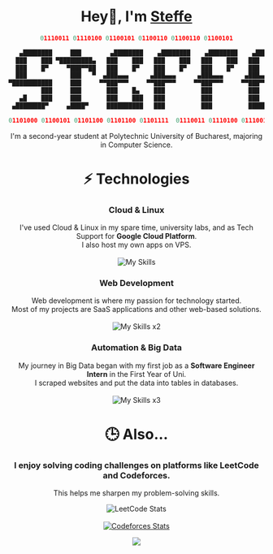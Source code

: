 <div align="center">

# Hey👋, I'm [Steffe](https://steffe.me)
```py
01110011 01110100 01100101 01100110 01100110 01100101

   ▄████████     ███        ▄████████    ▄████████    ▄████████    ▄████████ 
  ███    ███ ▀█████████▄   ███    ███   ███    ███   ███    ███   ███    ███ 
  ███    █▀     ▀███▀▀██   ███    █▀    ███    █▀    ███    █▀    ███    █▀  
  ███            ███   ▀  ▄███▄▄▄      ▄███▄▄▄      ▄███▄▄▄      ▄███▄▄▄     
▀███████████     ███     ▀▀███▀▀▀     ▀▀███▀▀▀     ▀▀███▀▀▀     ▀▀███▀▀▀     
         ███     ███       ███    █▄    ███          ███          ███    █▄  
   ▄█    ███     ███       ███    ███   ███          ███          ███    ███ 
 ▄████████▀     ▄████▀     ██████████   ███          ███          ██████████ 

01101000 01100101 01101100 01101100 01101111  01110011 01110100 01110010 01100001 01101110 01100111 01100101 01110010
```                                                                        

I'm a second-year student at Polytechnic University of Bucharest, majoring in Computer Science.

# ⚡ Technologies
  
### Cloud & Linux
I've used Cloud & Linux in my spare time, university labs, and as Tech Support for **Google Cloud Platform**. <br />I also host my own apps on VPS.
<br /><br />
![My Skills](https://skillicons.dev/icons?i=gcp,bash,linux,git)

### Web Development
Web development is where my passion for technology started. <br />
Most of my projects are SaaS applications and other web-based solutions.
<br /><br />
![My Skills x2](https://skillicons.dev/icons?i=react,js,ts,html,css,tailwind)

### Automation & Big Data
My journey in Big Data began with my first job as a **Software Engineer Intern** in the First Year of Uni. <br />
I scraped websites and put the data into tables in databases.
<br /><br />
![My Skills x3](https://skillicons.dev/icons?i=py,scala,selenium)

# 🕒 Also...

### I enjoy solving coding challenges on platforms like LeetCode and Codeforces. <br />
This helps me sharpen my problem-solving skills.
<br />

![LeetCode Stats](https://leetcard.jacoblin.cool/steffeno1?theme=dark&font=Baloo%202)
<br />
<br />
[![Codeforces Stats](https://codeforces-readme-stats.vercel.app/api/card?username=steffe&theme=dark)](https://codeforces.com/profile/steffe)

[![](https://visitcount.itsvg.in/api?id=steffegit&label=Profile%20Views&color=12&icon=5&pretty=true)](https://visitcount.itsvg.in)

</div>
